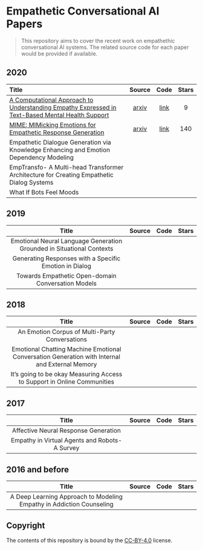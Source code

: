 # Empathetic Conversational AI Papers

> This repository aims to cover the recent work on empathethic conversational AI systems. The related source code for each paper would be provided if available.

## 2020

| Title                                                        |                    Source                     |                             Code                             | Stars |
| :----------------------------------------------------------- | :-------------------------------------------: | :----------------------------------------------------------: | :---: |
| [A Computational Approach to Understanding Empathy Expressed in Text-Based Mental Health Support](https://github.com/Sahandfer/Empathetic-COAI-Papers/blob/master/A%20Computational%20Approach%20to%20Understanding%20Empathy%20Expressed%20in%20Text-Based%20Mental%20Health%20Support.md) |   [arxiv](https://arxiv.org/abs/2009.08441)   | [link](https://github.com/behavioral-data/Empathy-Mental-Health) |   9   |
| [MIME: MIMicking Emotions for Empathetic Response Generation](https://github.com/Sahandfer/Empathetic-COAI-Papers/blob/master/MIME%20-%20MIMicking%20Emotions%20for%20Empathetic%20Response%20Generation.md) | [arxiv](https://arxiv.org/pdf/2010.01454.pdf) | [link](https://github.com/facebookresearch/EmpatheticDialogues) |  140  |
| Empathetic Dialogue Generation via Knowledge Enhancing and Emotion Dependency Modeling |                                               |                                                              |       |
| EmpTransfo- A Multi-head Transformer Architecture for Creating Empathetic Dialog Systems |                                               |                                                              |       |
| What If Bots Feel Moods                                      |                                               |                                                              |       |

## 2019

|                            Title                             | Source | Code | Stars |
| :----------------------------------------------------------: | :----: | :--: | :---: |
| Emotional Neural Language Generation Grounded in Situational Contexts |        |      |       |
|    Generating Responses with a Specific Emotion in Dialog    |        |      |       |
|      Towards Empathetic Open-domain Conversation Models      |        |      |       |

## 2018

|                            Title                             | Source | Code | Stars |
| :----------------------------------------------------------: | :----: | :--: | :---: |
|        An Emotion Corpus of Multi-Party Conversations        |        |      |       |
| Emotional Chatting Machine Emotional Conversation Generation with Internal and External Memory |        |      |       |
| It’s going to be okay Measuring Access to Support in Online Communities |        |      |       |

## 2017

|                     Title                      | Source | Code | Stars |
| :--------------------------------------------: | :----: | :--: | :---: |
|      Affective Neural Response Generation      |        |      |       |
| Empathy in Virtual Agents and Robots- A Survey |        |      |       |

## 2016 and before

|                            Title                             | Source | Code | Stars |
| :----------------------------------------------------------: | :----: | :--: | :---: |
| A Deep Learning Approach to Modeling Empathy in Addiction Counseling |        |      |       |


## Copyright

The contents of this repository is bound by the [CC-BY-4.0](https://creativecommons.org/licenses/by/4.0/) license.
